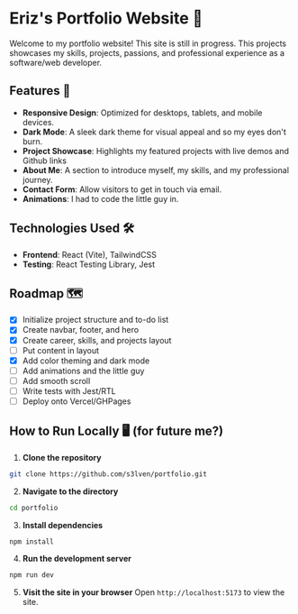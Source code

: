 # Eriz's Portfolio Website 🌟

Welcome to my portfolio website! This site is still in progress. This projects showcases my skills, projects, passions, and professional experience as a software/web developer.

## Features 🚀

- **Responsive Design**: Optimized for desktops, tablets, and mobile devices.
- **Dark Mode**: A sleek dark theme for visual appeal and so my eyes don't burn.
- **Project Showcase**: Highlights my featured projects with live demos and Github links
- **About Me**: A section to introduce myself, my skills, and my professional journey.
- **Contact Form**: Allow visitors to get in touch via email.
- **Animations**: I had to code the little guy in.

## Technologies Used 🛠️

- **Frontend**: React (Vite), TailwindCSS
- **Testing**: React Testing Library, Jest

## Roadmap 🗺️

- [x] Initialize project structure and to-do list
- [x] Create navbar, footer, and hero
- [x] Create career, skills, and projects layout
- [ ] Put content in layout
- [x] Add color theming and dark mode 
- [ ] Add animations and the little guy
- [ ] Add smooth scroll
- [ ] Write tests with Jest/RTL
- [ ] Deploy onto Vercel/GHPages

## How to Run Locally 🖥️ (for future me?)

1. **Clone the repository**
``` bash
git clone https://github.com/s3lven/portfolio.git
```

2. **Navigate to the directory**
``` bash
cd portfolio
```

3. **Install dependencies**
``` bash
npm install
```

4. **Run the development server**
``` bash
npm run dev
```

5. **Visit the site in your browser** Open ```http://localhost:5173``` to view the site.


